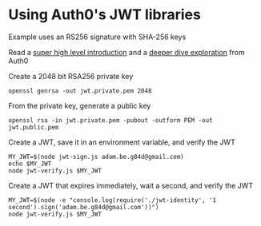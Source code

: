 # Using Auth0's JWT libraries 

Example uses an RS256 signature with SHA-256 keys

Read a [super high level introduction](https://jwt.io/introduction) and a 
[deeper dive exploration](https://auth0.com/learn/json-web-tokens) from Auth0

Create a 2048 bit RSA256 private key
```
openssl genrsa -out jwt.private.pem 2048
```

From the private key, generate a public key
```
openssl rsa -in jwt.private.pem -pubout -outform PEM -out jwt.public.pem
```

Create a JWT, save it in an environment variable, and verify the JWT
```
MY_JWT=$(node jwt-sign.js adam.be.g84d@gmail.com)
echo $MY_JWT
node jwt-verify.js $MY_JWT
```

Create a JWT that expires immediately, wait a second, and verify the JWT
```
MY_JWT=$(node -e "console.log(require('./jwt-identity', '1 second').sign('adam.be.g84d@gmail.com'))")
node jwt-verify.js $MY_JWT
```
